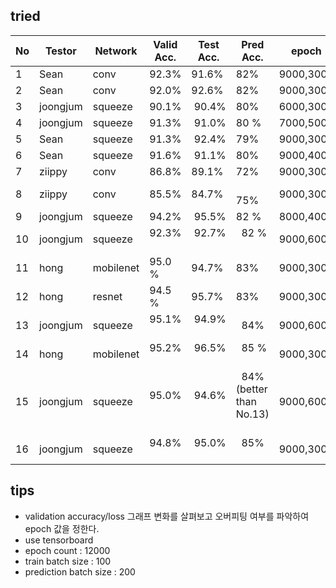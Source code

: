 ## tried
|  No | Testor  | Network | Valid Acc.|Test Acc. | Pred Acc.| epoch      | Learning Rate   | Batch | Optimizer  | win_stride|win_size  | time_shift|sample_rate  |back_vol.|back_freq.|dct_coef.|train_data                |test_data|
|-----|---------|---------|---------- |----------|----------|--------------|---------------|-------|----------|----------|----------|-----------|-------------|---------|----------|---------|---------------------------|------------|
|  1  | Sean    |  conv   |  92.3%    |   91.6%  |   82%    | 9000,3000  | 0.001,0.0001    | 100   | Momentum   |  10       |   30     | 100       |  16000      |  0.3    |  0.8     |   40    |   speech_dataset         |    audio    |
|  2  | Sean    |  conv   |  92.0%    |   92.6%  |   82%    | 9000,3000  | 0.002,0.0003    | 100   | Momentum   |  10       |   30     | 100       |  16000      |  0.3    |  0.8     |   40    |   speech_dataset         |    audio    |
|  3  | joongjum| squeeze |  90.1%    |  90.4%   |   80%    | 6000,3000  | 0.001,0.0001    | 100   | RMSProp    |  10       |   30     | 100       |  16000      |  0.3    |  0.9     |   40    |   speech_dataset         |    audio    |
|  4  | joongjum| squeeze |  91.3%    |  91.0%   |   80 %    | 7000,5000  | 0.001,0.0001   | 100   | RMSProp    |  10       |   30     | 100       |  16000      |  0.1    |  0.8    |   40    |   speech_dataset        |    audio    |
|  5  | Sean    | squeeze |  91.3%    |  92.4%   |   79%    | 9000,3000  | 0.001,0.0001    | 100   | Adam       |  10       |   30     | 100       |  16000      |  0.1    |  0.7     |   40    |   speech_dataset         |    audio    |
|  6  | Sean    | squeeze |  91.6%    |  91.1%   |   80%    | 9000,4000  | 0.001,0.0001    | 100   | Adam       |  10       |   30     | 100       |  16000      |  0.3    |  0.9     |   40    |   speech_dataset         |    audio    |
|  7  | ziippy  | conv    |  86.8%   |  89.1%   |     72%   |   9000,3000 | 0.001,0.0001  | 100   | RMSProp    |  10       |   30     |  0        |  16000      |  0.1    |  0.8    |   40    |   speech_dataset_1200    |    audio_1200   |
|  8  | ziippy  | conv    |  85.5%   |  84.7%   |     75%   |   9000,3000 | 0.001,0.0001   | 100   | RMSProp    |  10       |   30     |  0        |  16000      |  0.1    |  0.8    |   40    |   speech_dataset_shift   |    audio        |
|  9  | joongjum| squeeze |  94.2%   |  95.5%   |   82 %    | 8000,4000  | 0.001,0.0001    | 100   | RMSProp    |  10       |   30     | 100       |  16000      |  0.1    |  0.8    |   40    |   speech_dataset         |    audio    |
|  10 | joongjum| squeeze |  92.3%   |  92.7%   |   82 %    | 9000,6000  | 0.001,0.0001    | 100   | Momentum    |  10       |   30     | 100       |  16000      |  0.2    |  0.8    |   40    |   speech_dataset_shift  |    audio    |
| 11  | hong  | mobilenet    |   95.0 %  |   94.7%   |   83%    | 9000,3000 |   0.002,0.0001  |   50  | Momentum  |   10   |   30     | 100       |  16000      |  0.3    |  0.8    |   40    |   speech_dataset         |   audio     |
| 12  | hong  | resnet    |   94.5 %  |   95.7%   |   83%    | 9000,3000 |   0.002,0.0001  |   50  | Momentum    |   10      |   30     | 100       |  16000      |  0.3    |  0.8    |   40    |   speech_dataset         |   audio     |      
|  13 | joongjum| squeeze |  95.1%   |  94.9%   |   84%    | 9000,6000  | 0.001,0.0001    | 100   | Adam    |  10       |   30     | 100       |  16000      |  0.2    |  0.8    |   40    |   speech_dataset_shift  |    audio    |
|  14 | hong| mobilenet |  95.2%   |  96.5%   |   85 %    | 9000,3000  | 0.003,0.0001    | 50   | RMSProp    |  10       |   30     | 100       |  16000      |  0.3    |  0.8    |   40    |   speech_dataset  |    audio    |
|  15 | joongjum| squeeze |  95.0%   |  94.6%   |   84%(better than No.13)    | 9000,6000  | 0.001,0.0001    | 100   | Adam    |  10       |   30     | 100       |  16000      |  0.3    |  0.8    |   40    |   speech_dataset_shift  |    audio    |
|  16 | joongjum| squeeze |  94.8%   |  95.0%   |   85%    | 9000,3000  | 0.001,0.0001    | 100   | Adam    |  10       |   30     | 100       |  16000      |  0.3    |  0.8    |   40    |   speech_dataset_shift  |    audio    |


## tips
- validation accuracy/loss 그래프 변화를 살펴보고 오버피팅 여부를 파악하여 epoch 값을 정한다.
- use tensorboard
- epoch count : 12000
- train batch size : 100
- prediction batch size : 200
